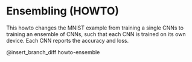 # Ensembling (HOWTO)

This howto changes the MNIST example from training a single CNNs to training an
ensemble of CNNs, such that each CNN is trained on its own device. Each CNN 
reports the accuracy and loss.

@insert_branch_diff howto-ensemble
